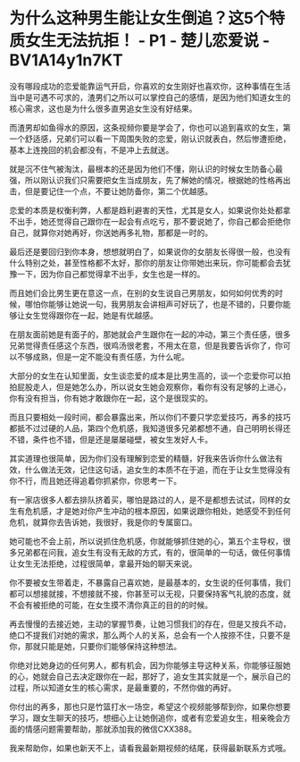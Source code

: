 # 为什么这种男生能让女生倒追？这5个特质女生无法抗拒！ - P1 - 楚儿恋爱说 - BV1A14y1n7KT

没有哪段成功的恋爱能靠运气开启，你喜欢的女生刚好也喜欢你，这种事情在生活当中是可遇不可求的，渣男们之所以可以掌控自己的感情，是因为他们知道女生的核心需求，这也是为什么很多直男追女生没有好结果。

而渣男却如鱼得水的原因，这条视频你要是学会了，你也可以追到喜欢的女生，第一个舒适感，兄弟们可以看一下周围失败的恋爱，刚认识就表白，然后惨遭拒绝，基本上连挽回的机会都没有，不是冲上去就送。

就是沉不住气被淘汰，最根本的还是因为他们不懂，刚认识的时候女生防备心最强，所以刚认识我们只需要把女生当成朋友，先了解她的情况，根据她的性格再出击，但是要记住一个点，不要让她防备你，第二个优越感。

恋爱的本质是权衡利弊，人都是趋利避害的天性，尤其是女人，如果说你处处都拿不出手，她还觉得自己跟你在一起会有点吃亏，那不要说她了，你自己都会拒绝你自己，就算你对她再好，你送她再多礼物，那都是一时的。

最后还是要回归到你本身，想想就明白了，如果说你的女朋友长得很一般，也没有什么特别之处，甚至性格都不太好，那你的朋友让你带她出来玩，你可能都会去犹豫一下，因为你自己都觉得拿不出手，女生也是一样的。

而且她们会比男生更在意这一点，在别的女生说自己男朋友，如何如何优秀的时候，哪怕你能够让她说一句，我男朋友会讲相声可好玩了，也是不错的，只要你能够让女生觉得跟你在一起，她是有优越感。

在朋友面前她是有面子的，那她就会产生跟你在一起的冲动，第三个责任感，很多兄弟觉得责任感这个东西，很鸡汤很老套，不用太在意，但是我要告诉你了，你可以不够成熟，但是一定不能没有责任感，为什么呢。

大部分的女生在认知里面，女生谈恋爱的成本是比男生高的，谈一个恋爱你可以拍拍屁股走人，但是她怎么办，所以说女生她会观察你，看你有没有足够的上进心，你有没有担当，你有她才敢跟你在一起，这个是很现实的。

而且只要相处一段时间，都会暴露出来，所以你们不要只学恋爱技巧，再多的技巧都抵不过过硬的人品，第四个危机感，我知道很多兄弟都想不通，自己明明长得还不错，条件也不错，但是还是屡屡碰壁，被女生发好人卡。

其实道理也很简单，因为你们没有理解到恋爱的精髓，好我来告诉你什么做法有效，什么做法无效，记住这句话，追女生的本质不在于追，而在于让女生觉得没有你不行，而且她还得追着你抓紧你，你思考一下。

有一家店很多人都去排队挤着买，哪怕是路过的人，是不是都想去试试，同样的女生有危机感，才是她对你产生冲动的根本原因，如果说跟你相处，她感受不到任何危机，就算你去告诉她，我很好，我是你的专属窗口。

她可能也不会上前，所以说抓住危机感，你就能够抓住她的心，第五个主导权，很多兄弟都在问我，追女生有没有无敌的方式，有的，很简单的一句话，做任何事情让女生无法拒绝，过程很简单，拿最开始的聊天来说。

你不要被女生带着走，不暴露自己喜欢她，是最基本的，女生说的任何事情，我们都可以想接就接，不想接就不接，你甚至可以无视，只要保持客气礼貌的态度，就不会有被拒绝的可能，在女生摸不清你真正的目的的时候。

再去慢慢的去接近她，主动的掌握节奏，让她习惯我们的存在，但是又按兵不动，绝口不提我们对她的需求，那么两个人的关系，总会有一个人按捺不住，只要不是你，那就只能是她，只要你们能够保持这种想法。

你绝对比她身边的任何男人，都有机会，因为你能够主导这种关系，你能够征服她的心，她就会自己去决定跟你在一起，那好了，追女生其实就是一个，展示自己的过程，所以知道女生的核心需求，是最重要的，不然你做的再好。

你付出的再多，那也只是竹篮打水一场空，希望这个视频能够帮到你，如果你想要学习，跟女生聊天的技巧，想细心上让她倒追你，或者有恋爱追女生，相亲晚会方面的情感问题需要帮助，那就添加我的微信CXX388。

我来帮助你，如果也新天不上，请看我最新期视频的结尾，获得最新联系方式哦。